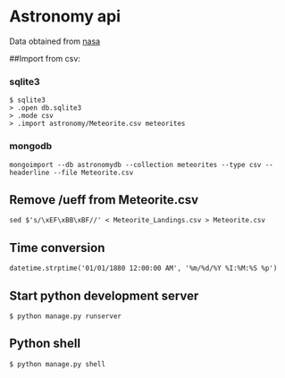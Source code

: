 # Astronomy api

Data obtained from [nasa](https://data.nasa.gov/view/ak9y-cwf9)

##Import from csv:

### sqlite3
    $ sqlite3
    > .open db.sqlite3
    > .mode csv
    > .import astronomy/Meteorite.csv meteorites

### mongodb
    mongoimport --db astronomydb --collection meteorites --type csv --headerline --file Meteorite.csv

## Remove /ueff from Meteorite.csv
```sed $'s/\xEF\xBB\xBF//' < Meteorite_Landings.csv > Meteorite.csv```

## Time conversion
```datetime.strptime('01/01/1880 12:00:00 AM', '%m/%d/%Y %I:%M:%S %p')```

## Start python development server

```$ python manage.py runserver```

## Python shell

```$ python manage.py shell```
